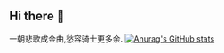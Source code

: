 ## Hi there 👋
一朝悲歌成金曲,愁容骑士更多余.
[![Anurag's GitHub stats](https://github-readme-stats.vercel.app/api?username=Nulovrsis)](https://github.com/anuraghazra/github-readme-stats)
<!--
**Nulovrsis/nulovrsis** is a ✨ _special_ ✨ repository because its `README.md` (this file) appears on your GitHub profile.

Here are some ideas to get you started:

- 🔭 I’m currently working on ...
- 🌱 I’m currently learning ...
- 👯 I’m looking to collaborate on ...
- 🤔 I’m looking for help with ...
- 💬 Ask me about ...
- 📫 How to reach me: ...
- 😄 Pronouns: ...
- ⚡ Fun fact: ...
-->

